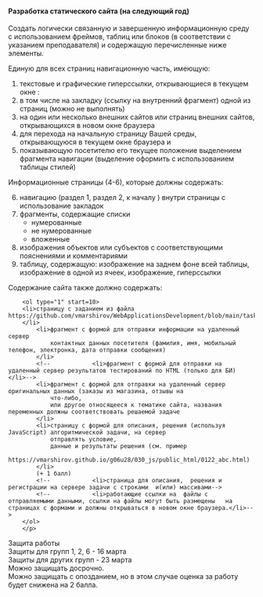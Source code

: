 <h4>Разработка статического сайта (на следующий год)</h4> 

<p> Создать логически связанную и завершенную информационную среду c использованием фреймов, таблиц или блоков
    (в соответствии с указанием преподавателя) и содержащую перечисленные ниже элементы.
</p>

<p>
 Единую для всех страниц навигационную часть, имеющую:
        <ol type=1>
            <li>текстовые и графические гиперссылки, открывающиеся в текущем окне :
            <li>в том числе на закладку (ссылку на внутренний фрагмент) одной из страниц (можно не выполнять)
            <li>на один или несколько внешних сайтов или страниц внешних сайтов, открывающихся в новом окне браузера
            <li>для перехода на начальную страницу Вашей среды, открывающуюся в текущем окне браузера и
            <li>показывающую посетителю его текущее положение выделением фрагмента навигации (выделение
                оформить с использованием таблицы стилей)
                <!--            , пример оформления на 185.182.111.214:7632/cgi-bin/py_sql_pages.py?function=page&page_id=20-->
        </ol>

<p>Информационные страницы (4-6), которые должны содержать:
        <ol type="1" start=6>
            <li> навигацию (раздел 1, раздел 2, к началу ) внутри страницы с использование закладок
            <li> фрагменты, содержащие списки
                <ul>
                    <li>нумерованные
                    <li>не нумерованные
                    <li>вложенные
                </ul>
            <li> изображения объектов или субъектов с соответствующими пояснениями и комментариями
            <li> таблицу, содержащую: изображение на заднем фоне всей таблицы, изображение в одной из ячеек,
                изображение, гиперссылки
        </ol>

<p>Содержание сайта также должно содержать:
    
        <ol type="1" start=10>
        <li>страницу с заданием из файла https://github.com/vmarshirov/WebApplicationsDevelopment/blob/main/task1/JSON.txt
        </li>
            <li>фрагмент с формой для отправки информации на удаленный сервер
                контактных данных посетителя (фамилия, имя, мобильный телефон, электронка, дата отправки сообщения)
            </li>
            <!--            <li>фрагмент с формой для отправки на удаленный сервер результатов тестирований по HTML (только для БИ)</li>-->
            <li>фрагмент с формой для отправки на удаленный сервер оригинальных данных (заказы из магазина, отзывы на
                что-либо,
                или другое относящееся к тематике сайта, названия переменных должны соответствовать решаемой задаче
            </li>
            <li>страницу с формой для описания, решения (используя JavaScript) алгоритмической задачи, на сервер
                отправлять условие,
                данные и результаты решения (см. пример
                https://vmarshirov.github.io/g06u28/030_js/public_html/0122_abc.html)
            </li>
            (+ 1 балл)
            <!--            <li>страница для описания,  решения и регистрации на сервере задачи с строками  и(или) массивами-->
            <!--            <li>работающие ссылки на  файлы с отправляемыми данными, ссылки на файлы могут быть размещены   на страницах с формами и должны открываться в новом окне браузера.</li>-->
        </ol>
        </p>

</ol>


<p>Защита работы
    <br>Защиты для групп 1, 2, 6 - 16 марта
    <br>Защиты для других групп - 23 марта
    <br>Можно защищать досрочно.
    <br>Можно защищать с опозданием, но в этом случае оценка за работу будет снижена на 2 балла.
</p>
